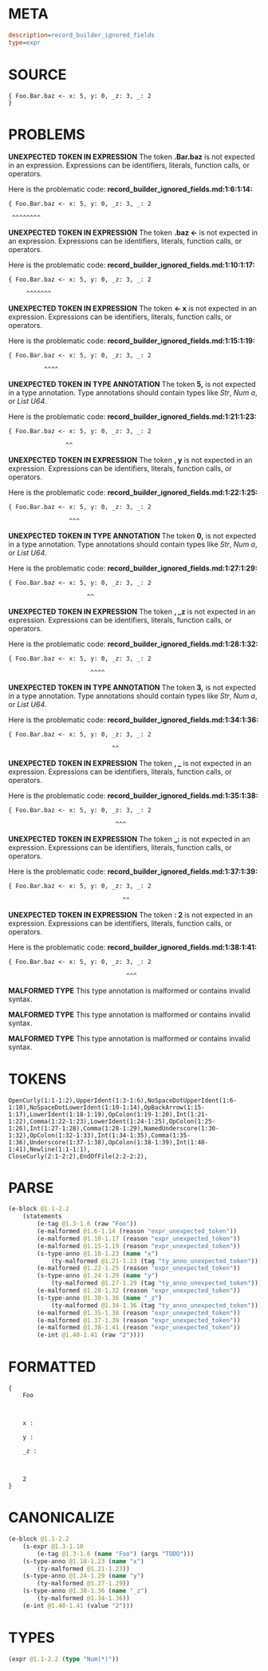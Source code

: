 # META
~~~ini
description=record_builder_ignored_fields
type=expr
~~~
# SOURCE
~~~roc
{ Foo.Bar.baz <- x: 5, y: 0, _z: 3, _: 2
}
~~~
# PROBLEMS
**UNEXPECTED TOKEN IN EXPRESSION**
The token **.Bar.baz** is not expected in an expression.
Expressions can be identifiers, literals, function calls, or operators.

Here is the problematic code:
**record_builder_ignored_fields.md:1:6:1:14:**
```roc
{ Foo.Bar.baz <- x: 5, y: 0, _z: 3, _: 2
```
     ^^^^^^^^


**UNEXPECTED TOKEN IN EXPRESSION**
The token **.baz <-** is not expected in an expression.
Expressions can be identifiers, literals, function calls, or operators.

Here is the problematic code:
**record_builder_ignored_fields.md:1:10:1:17:**
```roc
{ Foo.Bar.baz <- x: 5, y: 0, _z: 3, _: 2
```
         ^^^^^^^


**UNEXPECTED TOKEN IN EXPRESSION**
The token **<- x** is not expected in an expression.
Expressions can be identifiers, literals, function calls, or operators.

Here is the problematic code:
**record_builder_ignored_fields.md:1:15:1:19:**
```roc
{ Foo.Bar.baz <- x: 5, y: 0, _z: 3, _: 2
```
              ^^^^


**UNEXPECTED TOKEN IN TYPE ANNOTATION**
The token **5,** is not expected in a type annotation.
Type annotations should contain types like _Str_, _Num a_, or _List U64_.

Here is the problematic code:
**record_builder_ignored_fields.md:1:21:1:23:**
```roc
{ Foo.Bar.baz <- x: 5, y: 0, _z: 3, _: 2
```
                    ^^


**UNEXPECTED TOKEN IN EXPRESSION**
The token **, y** is not expected in an expression.
Expressions can be identifiers, literals, function calls, or operators.

Here is the problematic code:
**record_builder_ignored_fields.md:1:22:1:25:**
```roc
{ Foo.Bar.baz <- x: 5, y: 0, _z: 3, _: 2
```
                     ^^^


**UNEXPECTED TOKEN IN TYPE ANNOTATION**
The token **0,** is not expected in a type annotation.
Type annotations should contain types like _Str_, _Num a_, or _List U64_.

Here is the problematic code:
**record_builder_ignored_fields.md:1:27:1:29:**
```roc
{ Foo.Bar.baz <- x: 5, y: 0, _z: 3, _: 2
```
                          ^^


**UNEXPECTED TOKEN IN EXPRESSION**
The token **, _z** is not expected in an expression.
Expressions can be identifiers, literals, function calls, or operators.

Here is the problematic code:
**record_builder_ignored_fields.md:1:28:1:32:**
```roc
{ Foo.Bar.baz <- x: 5, y: 0, _z: 3, _: 2
```
                           ^^^^


**UNEXPECTED TOKEN IN TYPE ANNOTATION**
The token **3,** is not expected in a type annotation.
Type annotations should contain types like _Str_, _Num a_, or _List U64_.

Here is the problematic code:
**record_builder_ignored_fields.md:1:34:1:36:**
```roc
{ Foo.Bar.baz <- x: 5, y: 0, _z: 3, _: 2
```
                                 ^^


**UNEXPECTED TOKEN IN EXPRESSION**
The token **, _** is not expected in an expression.
Expressions can be identifiers, literals, function calls, or operators.

Here is the problematic code:
**record_builder_ignored_fields.md:1:35:1:38:**
```roc
{ Foo.Bar.baz <- x: 5, y: 0, _z: 3, _: 2
```
                                  ^^^


**UNEXPECTED TOKEN IN EXPRESSION**
The token **_:** is not expected in an expression.
Expressions can be identifiers, literals, function calls, or operators.

Here is the problematic code:
**record_builder_ignored_fields.md:1:37:1:39:**
```roc
{ Foo.Bar.baz <- x: 5, y: 0, _z: 3, _: 2
```
                                    ^^


**UNEXPECTED TOKEN IN EXPRESSION**
The token **: 2** is not expected in an expression.
Expressions can be identifiers, literals, function calls, or operators.

Here is the problematic code:
**record_builder_ignored_fields.md:1:38:1:41:**
```roc
{ Foo.Bar.baz <- x: 5, y: 0, _z: 3, _: 2
```
                                     ^^^


**MALFORMED TYPE**
This type annotation is malformed or contains invalid syntax.

**MALFORMED TYPE**
This type annotation is malformed or contains invalid syntax.

**MALFORMED TYPE**
This type annotation is malformed or contains invalid syntax.

# TOKENS
~~~zig
OpenCurly(1:1-1:2),UpperIdent(1:3-1:6),NoSpaceDotUpperIdent(1:6-1:10),NoSpaceDotLowerIdent(1:10-1:14),OpBackArrow(1:15-1:17),LowerIdent(1:18-1:19),OpColon(1:19-1:20),Int(1:21-1:22),Comma(1:22-1:23),LowerIdent(1:24-1:25),OpColon(1:25-1:26),Int(1:27-1:28),Comma(1:28-1:29),NamedUnderscore(1:30-1:32),OpColon(1:32-1:33),Int(1:34-1:35),Comma(1:35-1:36),Underscore(1:37-1:38),OpColon(1:38-1:39),Int(1:40-1:41),Newline(1:1-1:1),
CloseCurly(2:1-2:2),EndOfFile(2:2-2:2),
~~~
# PARSE
~~~clojure
(e-block @1.1-2.2
	(statements
		(e-tag @1.3-1.6 (raw "Foo"))
		(e-malformed @1.6-1.14 (reason "expr_unexpected_token"))
		(e-malformed @1.10-1.17 (reason "expr_unexpected_token"))
		(e-malformed @1.15-1.19 (reason "expr_unexpected_token"))
		(s-type-anno @1.18-1.23 (name "x")
			(ty-malformed @1.21-1.23 (tag "ty_anno_unexpected_token")))
		(e-malformed @1.22-1.25 (reason "expr_unexpected_token"))
		(s-type-anno @1.24-1.29 (name "y")
			(ty-malformed @1.27-1.29 (tag "ty_anno_unexpected_token")))
		(e-malformed @1.28-1.32 (reason "expr_unexpected_token"))
		(s-type-anno @1.30-1.36 (name "_z")
			(ty-malformed @1.34-1.36 (tag "ty_anno_unexpected_token")))
		(e-malformed @1.35-1.38 (reason "expr_unexpected_token"))
		(e-malformed @1.37-1.39 (reason "expr_unexpected_token"))
		(e-malformed @1.38-1.41 (reason "expr_unexpected_token"))
		(e-int @1.40-1.41 (raw "2"))))
~~~
# FORMATTED
~~~roc
{
	Foo
	
	
	
	x : 
	
	y : 
	
	_z : 
	
	
	
	2
}
~~~
# CANONICALIZE
~~~clojure
(e-block @1.1-2.2
	(s-expr @1.3-1.10
		(e-tag @1.3-1.6 (name "Foo") (args "TODO")))
	(s-type-anno @1.18-1.23 (name "x")
		(ty-malformed @1.21-1.23))
	(s-type-anno @1.24-1.29 (name "y")
		(ty-malformed @1.27-1.29))
	(s-type-anno @1.30-1.36 (name "_z")
		(ty-malformed @1.34-1.36))
	(e-int @1.40-1.41 (value "2")))
~~~
# TYPES
~~~clojure
(expr @1.1-2.2 (type "Num(*)"))
~~~
